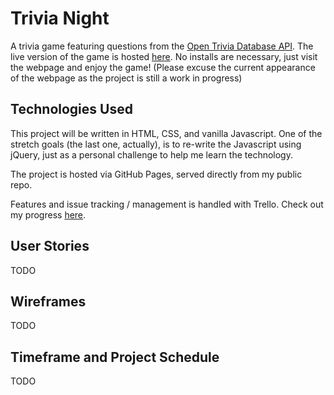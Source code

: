# Trivia Night

A trivia game featuring questions from the [Open Trivia Database API](https://opentdb.com/api_config.php). The live version of the game is hosted [here](https://fahali.github.io/trivia_night). No installs are necessary, just visit the webpage and enjoy the game! (Please excuse the current appearance of the webpage as the project is still a work in progress)

## Technologies Used

This project will be written in HTML, CSS, and vanilla Javascript. One of the stretch goals (the last one, actually), is to re-write the Javascript using jQuery, just as a personal challenge to help me learn the technology.

The project is hosted via GitHub Pages, served directly from my public repo.

Features and issue tracking / management is handled with Trello. Check out my progress [here](https://trello.com/b/LL1B6SMi/trivia-night-seir-p1).

## User Stories

TODO

## Wireframes

TODO

## Timeframe and Project Schedule

TODO
